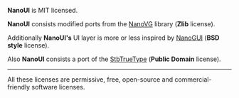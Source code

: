 **NanoUI** is MIT licensed.

**NanoUI** consists modified ports from the [NanoVG](https://github.com/memononen/nanovg) library (**Zlib** license).

Additionally **NanoUI's** UI layer is more or less inspired by [NanoGUI](https://github.com/wjakob/nanogui) (**BSD style** license).

Also **NanoUI** consists a port of the [StbTrueType](https://github.com/nothings/stb) (**Public Domain** license).

---

All these licenses are permissive, free, open-source and commercial-friendly software licenses.
